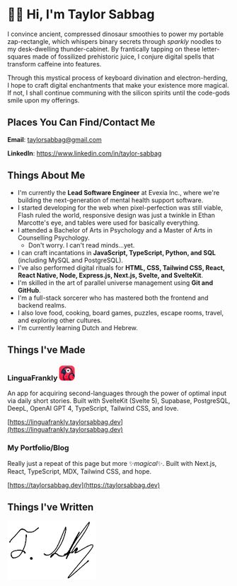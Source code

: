 # 👋🏼 Hi, I'm Taylor Sabbag

I convince ancient, compressed dinosaur smoothies to power my portable zap-rectangle, which whispers binary secrets through *sparkly* noodles to my desk-dwelling thunder-cabinet. By frantically tapping on these letter-squares made of fossilized prehistoric juice, I conjure digital spells that transform caffeine into features.

Through this mystical process of keyboard divination and electron-herding, I hope to craft digital enchantments that make your existence more magical. If not, I shall continue communing with the silicon spirits until the code-gods smile upon my offerings.

## Places You Can Find/Contact Me

**Email**: <a href="mailto:taylorsabbag@gmail.com">taylorsabbag@gmail.com</a>

**LinkedIn**: <a href="https://www.linkedin.com/in/taylor-sabbag">https://www.linkedin.com/in/taylor-sabbag</a>

## Things About Me

- I'm currently the **Lead Software Engineer** at Evexia Inc., where we're building the next-generation of mental health support software.
- I started developing for the web when pixel-perfection was still viable, Flash ruled the world, responsive design was just a twinkle in Ethan Marcotte's eye, and tables were used for basically everything.
- I attended a Bachelor of Arts in Psychology and a Master of Arts in Counselling Psychology.
  - Don't worry. I can't read minds...yet.
- I can craft incantations in **JavaScript, TypeScript, Python, and SQL** (including MySQL and PostgreSQL).
- I've also performed digital rituals for **HTML, CSS, Tailwind CSS, React, React Native, Node, Express.js, Next.js, Svelte, and SvelteKit**.
- I'm skilled in the art of parallel universe management using **Git and GitHub**.
- I'm a full-stack sorcerer who has mastered both the frontend and backend realms.
- I also love food, cooking, board games, puzzles, escape rooms, travel, and exploring other cultures.
- I'm currently learning Dutch and Hebrew.

## Things I've Made

### LinguaFrankly <img alt="LinguaFrankly icon: a parrot." src="assets/app_icon.png" width="35" />

An app for acquiring second-languages through the power of optimal input via daily short stories. Built with SvelteKit (Svelte 5), Supabase, PostgreSQL, DeepL, OpenAI GPT 4, TypeScript, Tailwind CSS, and love.

[https://linguafrankly.taylorsabbag.dev](https://linguafrankly.taylorsabbag.dev)

### My Portfolio/Blog

Really just a repeat of this page but more ✨*magical*✨. Built with Next.js, React, TypeScript, MDX, Tailwind CSS, and hope.

[https://taylorsabbag.dev](https://taylorsabbag.dev)

## Things I've Written

<img src="assets/signature.png" alt="My signature" width="200" />
